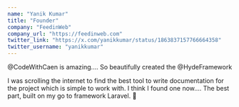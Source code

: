 ```yaml
---
name: "Yanik Kumar"
title: "Founder"
company: "FeedinWeb"
company_url: "https://feedinweb.com"
twitter_link: "https://x.com/yanikkumar/status/1863837157766664358"
twitter_username: "yanikkumar"
---
```


@CodeWithCaen is amazing....
So beautifully created the @HydeFramework 

I was scrolling the internet to find the best tool to write documentation for the project which is simple to work with.
I think I found one now....
The best part, built on my go to framework Laravel. 🤯
